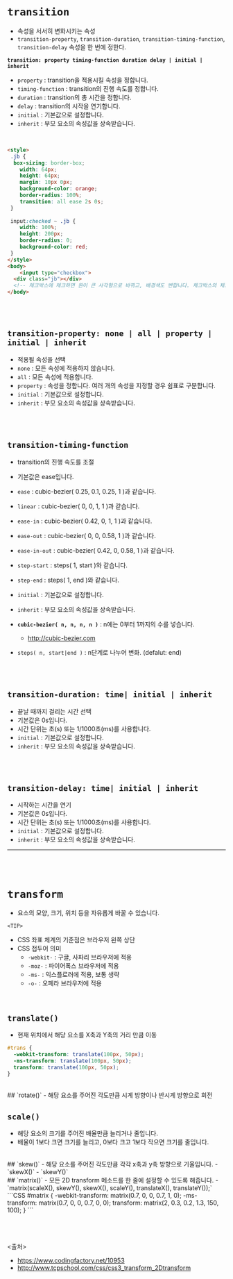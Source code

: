 # `transition`
- 속성을 서서히 변화시키는 속성
- `transition-property`, `transition-duration`, `transition-timing-function`, `transition-delay` 속성을 한 번에 정한다.

**`transition: property timing-function duration delay | initial | inherit`**
- `property` : transition을 적용시킬 속성을 정합니다.
- `timing-function` : transition의 진행 속도를 정합니다.
- `duration` : transition의 총 시간을 정합니다.
- `delay` : transition의 시작을 연기합니다.
- `initial` : 기본값으로 설정합니다.
- `inherit` : 부모 요소의 속성값을 상속받습니다.

<br>

```html
<style>
 .jb {
  box-sizing: border-box;
	width: 64px;
	height: 64px;
	margin: 10px 0px;
	background-color: orange;
	border-radius: 100%;
	transition: all ease 2s 0s;
 }
  
 input:checked ~ .jb {
	width: 100%;
	height: 200px;
	border-radius: 0;
	background-color: red;
 }
</style>
<body>
	<input type="checkbox">
  <div class="jb"></div>
  <!-- 체크박스에 체크하면 원이 큰 사각형으로 바뀌고, 배경색도 변합니다. 체크박스의 체크를 해제하면 원래 모양으로 돌아옵니다. -->
</body>
```
<br><br>

## `transition-property: none | all | property | initial | inherit`
- 적용될 속성을 선택
- `none` : 모든 속성에 적용하지 않습니다.
- `all` : 모든 속성에 적용합니다.
- `property` : 속성을 정합니다. 여러 개의 속성을 지정할 경우 쉼표로 구분합니다.
- `initial` : 기본값으로 설정합니다.
- `inherit` : 부모 요소의 속성값을 상속받습니다.

<br><br>

## `transition-timing-function`
- transition의 진행 속도를 조절

- 기본값은 ease입니다.
- `ease` : cubic-bezier( 0.25, 0.1, 0.25, 1 )과 같습니다.
- `linear` : cubic-bezier( 0, 0, 1, 1 )과 같습니다.
- `ease-in` : cubic-bezier( 0.42, 0, 1, 1 )과 같습니다.
- `ease-out` : cubic-bezier( 0, 0, 0.58, 1 )과 같습니다.
- `ease-in-out` : cubic-bezier( 0.42, 0, 0.58, 1 )과 같습니다.
- `step-start` : steps( 1, start )와 같습니다.
- `step-end` : steps( 1, end )와 같습니다.

- `initial` : 기본값으로 설정합니다.
- `inherit` : 부모 요소의 속성값을 상속받습니다.

- **`cubic-bezier( n, n, n, n )`** : n에는 0부터 1까지의 수를 넣습니다.
  - http://cubic-bezier.com
- `steps( n, start|end )` : n단계로 나누어 변화. (defalut: end)

<br><br>

## `transition-duration: time| initial | inherit`
- 끝날 때까지 걸리는 시간 선택
- 기본값은 0s입니다.
- 시간 단위는 초(s) 또는 1/1000초(ms)를 사용합니다.
- `initial` : 기본값으로 설정합니다.
- `inherit` : 부모 요소의 속성값을 상속받습니다.

<br><br>

## `transition-delay: time| initial | inherit`
- 시작하는 시간을 연기
- 기본값은 0s입니다.
- 시간 단위는 초(s) 또는 1/1000초(ms)를 사용합니다.
- `initial` : 기본값으로 설정합니다.
- `inherit` : 부모 요소의 속성값을 상속받습니다.

<hr>
<br><br>

# `transform`
- 요소의 모양, 크기, 위치 등을 자유롭게 바꿀 수 있습니다.

`<TIP>`
- CSS 좌표 체계의 기준점은 브라우저 왼쪽 상단
- CSS 접두어 의미
  - `-webkit-` : 구글, 사파리 브라우저에 적용
  - `-moz-` : 파이어폭스 브라우저에 적용
  - `-ms-` : 익스플로러에 적용, 보통 생략
  - `-o-` : 오페라 브라우저에 적용

<br>

## `translate()`
- 현재 위치에서 해당 요소를 X축과 Y축의 거리 만큼 이동
```CSS
#trans {
  -webkit-transform: translate(100px, 50px);
  -ms-transform: translate(100px, 50px);
  transform: translate(100px, 50px);
}
```

<br>
## `rotate()`
- 해당 요소를 주어진 각도만큼 시계 방향이나 반시계 방향으로 회전
<br>

## `scale()`
- 해당 요소의 크기를 주어진 배율만큼 늘리거나 줄입니다.
- 배율이 1보다 크면 크기를 늘리고, 0보다 크고 1보다 작으면 크기를 줄입니다.


<br>
## `skew()`
- 해당 요소를 주어진 각도만큼 각각 x축과 y축 방향으로 기울입니다.
- `skewX()`
- `skewY()`

<br>
## `matrix()`
- 모든 2D transform 메소드를 한 줄에 설정할 수 있도록 해줍니다.
- `matrix(scaleX(), skewY(), skewX(), scaleY(), translateX(), translateY());`
```CSS
#matrix {
 -webkit-transform: matrix(0.7, 0, 0, 0.7, 1, 0);
 -ms-transform: matrix(0.7, 0, 0, 0.7, 0, 0);
 transform: matrix(2, 0.3, 0.2, 1.3, 150, 100);
}
```

<br><br><br>
<출처>
- https://www.codingfactory.net/10953
- http://www.tcpschool.com/css/css3_transform_2Dtransform
